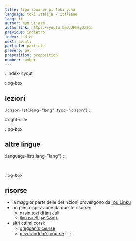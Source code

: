 ```yaml
---
title: lipu sona mi pi toki pona
language: toki Italija / italiano
lang: it
author: mun Sijala
authorlink: https://youtu.be/UUFkByJz9Go
previous: indietro
index: indice
next: avanti
particle: particle
preverb: pv.
preposition: preposition
number: number
---
```


::index-layout

  ::bg-box
  ## lezioni
  :lesson-list{:lang="lang" :type="lesson"}
  ::

#right-side

  ::bg-box
  ## altre lingue
  :language-list{:lang="lang"}
  ::

  <br />

  ::bg-box
  ## risorse
  - la maggior parte delle definizioni provengono da [lipu Linku](https://linku.la/)
  - ho preso ispirazione da queste risorse:
    - [nasin toki di jan Juli](https://github.com/kilipan/nasin-toki)
    - [lipu pu di jan Sonja](https://tokipona.org/)
  - altri ottimi corsi:
    - [gregdan's course](https://mun.la/toki-pona/) 
    - [devurandom's course](https://lipu-sona.pona.la/)
  ::
::